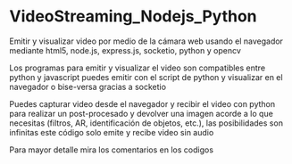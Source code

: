 # VideoStreaming_Nodejs_Python
Emitir y visualizar video por medio de la cámara web usando el navegador mediante html5, node.js, express.js, socketio, python y opencv   

Los programas para emitir y visualizar el video son compatibles entre python y javascript  puedes emitir con el script de python y visualizar en el navegador o bise-versa gracias a socketio  

Puedes capturar video desde el navegador y recibir el video con python para realizar un post-procesado y devolver una imagen acorde a lo que necesitas (filtros, AR, identificación de objetos, etc.), las posibilidades son infinitas  este código solo emite y recibe video sin audio

Para mayor detalle mira los comentarios en los codigos
